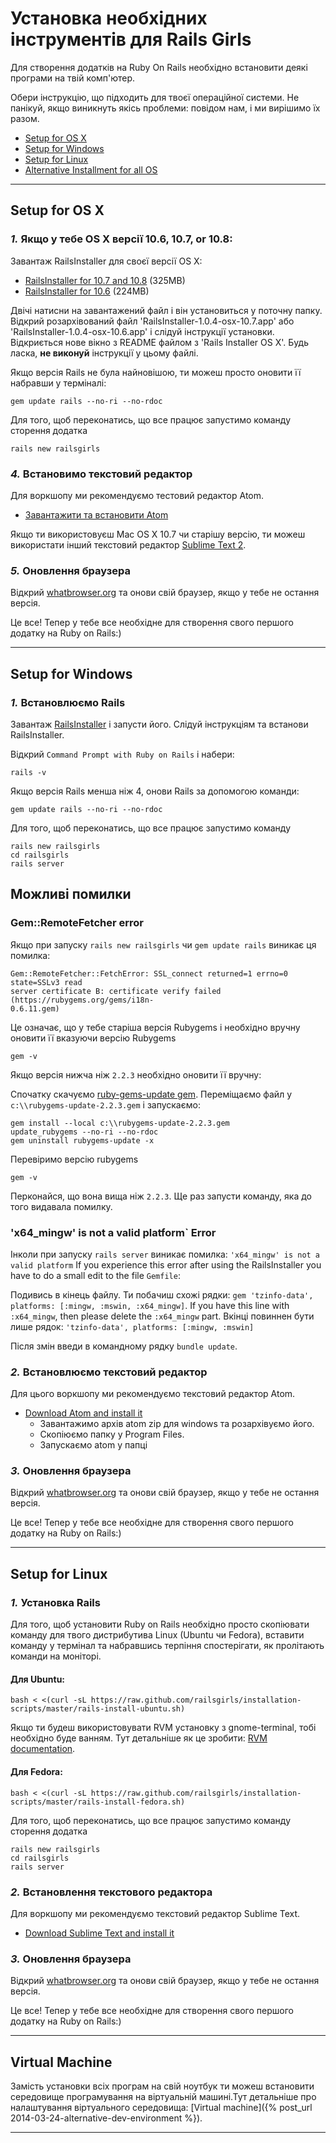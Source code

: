 
# Установка необхідних інструментів для Rails Girls

Для створення додатків на Ruby On Rails необхідно встановити деякі програми на твій комп'ютер.

Обери інструкцію, що підходить для твоєї операційної системи. Не панікуй, якщо виникнуть якісь проблеми: повідом нам, і ми вирішимо їх разом.

* [Setup for OS X](#setup-for-os-x)
* [Setup for Windows](#setup-for-windows)
* [Setup for Linux](#setup-for-linux)
* [Alternative Installment for all OS](#virtual-machine)


<hr />

## Setup for OS X


### *1.* Якщо у тебе OS X версії 10.6, 10.7, or 10.8:
Завантаж RailsInstaller для своєї версії OS X:

* [RailsInstaller for 10.7 and 10.8](http://railsinstaller.s3.amazonaws.com/RailsInstaller-1.0.4-osx-10.7.app.tgz) <span class="muted">(325MB)</span>
* [RailsInstaller for 10.6](http://railsinstaller.s3.amazonaws.com/RailsInstaller-1.0.4-osx-10.6.app.tgz) <span class="muted">(224MB)</span>

Двічі натисни на завантажений файл і він установиться у поточну папку. Відкрий розархівований файл 'RailsInstaller-1.0.4-osx-10.7.app' або 'RailsInstaller-1.0.4-osx-10.6.app' і слідуй інструкції установки. Відкриється нове вікно з README файлом з 'Rails Installer OS X'. Будь ласка, **не виконуй** інструкції у цьому файлі.

Якщо версія Rails не була найновішою, ти можеш просто оновити її набравши у терміналі:

~~~
gem update rails --no-ri --no-rdoc
~~~

Для того, щоб переконатись, що все працює запустимо команду сторення додатка

~~~
rails new railsgirls
~~~

### *4.* Встановимо текстовий редактор

Для воркшопу ми рекомендуємо тестовий редактор Atom.

* [Завантажити та встановити Atom](https://atom.io/)

Якщо ти використовуєш Mac OS X 10.7 чи старішу версію, ти можеш використати інший текстовий редактор [Sublime Text 2](http://www.sublimetext.com/2).

### *5.* Оновлення браузера

Відкрий [whatbrowser.org](http://whatbrowser.org) та онови свій браузер, якщо у тебе не остання версія. 


Це все! Тепер у тебе все необхідне для створення свого першого додатку на Ruby on Rails:)

<hr />

## Setup for Windows

### *1.* Встановлюємо Rails

Завантаж [RailsInstaller](https://s3.amazonaws.com/railsinstaller/Windows/railsinstaller-3.1.0.exe) і запусти його. Слідуй інструкціям та встанови RailsInstaller.

Відкрий `Command Prompt with Ruby on Rails` і набери:

~~~
rails -v
~~~

Якщо версія Rails менша ніж 4, онови Rails за допомогою команди:

~~~
gem update rails --no-ri --no-rdoc
~~~

Для того, щоб переконатись, що все працює запустимо команду

~~~
rails new railsgirls
cd railsgirls
rails server
~~~

## Можливі помилки

### Gem::RemoteFetcher error

Якщо при запуску `rails new railsgirls` чи `gem update rails` виникає ця помилка:

~~~
Gem::RemoteFetcher::FetchError: SSL_connect returned=1 errno=0 state=SSLv3 read
server certificate B: certificate verify failed (https://rubygems.org/gems/i18n-
0.6.11.gem)
~~~

Це означає, що у тебе старіша версія Rubygems і необхідно вручну оновити її вказуючи версію Rubygems

~~~
gem -v
~~~

Якщо версія нижча ніж `2.2.3` необхідно оновити її вручну:


Спочатку скачуємо [ruby-gems-update gem](https://github.com/rubygems/rubygems/releases/download/v2.2.3/rubygems-update-2.2.3.gem). Переміщаємо файл у `c:\\rubygems-update-2.2.3.gem` і запускаємо:

~~~
gem install --local c:\\rubygems-update-2.2.3.gem
update_rubygems --no-ri --no-rdoc
gem uninstall rubygems-update -x
~~~

Перевіримо версію rubygems

~~~
gem -v
~~~

Перконайся, що вона вища ніж `2.2.3`. Ще раз запусти команду, яка до того видавала помилку.


### 'x64_mingw' is not a valid platform` Error

Інколи при запуску `rails server` виникає помилка:
`'x64_mingw' is not a valid platform` If you experience this error after using the RailsInstaller you have to do a small edit to the file `Gemfile`:

Подивись в кінець файлу. Ти побачиш схожі рядки:
`gem 'tzinfo-data', platforms: [:mingw, :mswin, :x64_mingw]`. If you have this line with `:x64_mingw`, then please delete the `:x64_mingw` part. Вкінці повиннен бути лише рядок:
`'tzinfo-data', platforms: [:mingw, :mswin]`

Після змін введи в командному рядку `bundle update`.

### *2.* Встановлюємо текстовий редактор

Для цього воркшопу ми рекомендуємо текстовий редактор Atom.

* [Download Atom and install it](https://github.com/atom/atom/releases/latest)
  * Завантажимо архів atom zip для windows та розархівуємо його.
  * Скопіюємо папку у Program Files.
  * Запускаємо atom у папці


### *3.* Оновлення браузера

Відкрий [whatbrowser.org](http://whatbrowser.org) та онови свій браузер, якщо у тебе не остання версія. 

Це все! Тепер у тебе все необхідне для створення свого першого додатку на Ruby on Rails:)
<hr />

## Setup for Linux

### *1.* Установка Rails


Для того, щоб установити Ruby on Rails необхідно просто скопіювати команду для твого дистрибутива Linux (Ubuntu чи Fedora), вставити команду у термінал та набравшись терпіння спостерігати, як пролітають команди на моніторі. 

#### Для Ubuntu:

~~~
bash < <(curl -sL https://raw.github.com/railsgirls/installation-scripts/master/rails-install-ubuntu.sh)
~~~

Якщо ти будеш використовувати RVM установку з gnome-terminal, тобі необхідно буде ванням. Тут детальніше як це зробити: [RVM documentation](http://rvm.io/integration/gnome-terminal).

#### Для Fedora:

~~~
bash < <(curl -sL https://raw.github.com/railsgirls/installation-scripts/master/rails-install-fedora.sh)
~~~

Для того, щоб переконатись, що все працює запустимо команду сторення додатка

~~~
rails new railsgirls
cd railsgirls
rails server
~~~


### *2.* Встановлення текстового редактора

Для воркшопу ми рекомендуємо текстовий редактор Sublime Text.

* [Download Sublime Text and install it](http://www.sublimetext.com/2)


### *3.* Оновлення браузера

Відкрий [whatbrowser.org](http://whatbrowser.org) та онови свій браузер, якщо у тебе не остання версія. 

Це все! Тепер у тебе все необхідне для створення свого першого додатку на Ruby on Rails:)

<hr />


## Virtual Machine

Замість установки всіх програм на свій ноутбук ти можеш встановити середовище програмування на віртуальній машині.Тут детальніше про налаштування віртуального середовища: [Virtual machine]({% post_url 2014-03-24-alternative-dev-environment %}).

<hr />

